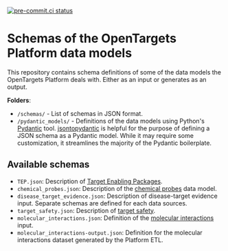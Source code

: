 [![pre-commit.ci status](https://results.pre-commit.ci/badge/github/opentargets/json_schema/master.svg)](https://results.pre-commit.ci/latest/github/opentargets/json_schema/master)

# Schemas of the OpenTargets Platform data models

This repository contains schema definitions of some of the data models the OpenTargets Platform deals with.
Either as an input or generates as an output.

**Folders**:

- `/schemas/` - List of schemas in JSON format.
- `/pydantic_models/` - Definitions of the data models using Python's [Pydantic](https://docs.pydantic.dev/) tool. [jsontopydantic](https://jsontopydantic.com/) is helpful for the purpose of defining a JSON schema as a Pydantic model. While it may require some customization, it streamlines the majority of the Pydantic boilerplate.

## Available schemas

- `TEP.json`: Description of [Target Enabling Packages](https://platform-docs.opentargets.org/target/chemical-probes-and-teps#target-enabling-packages).
- `chemical_probes.json`: Description of the [chemical probes](https://platform-docs.opentargets.org/target/chemical-probes-and-teps#chemical-probes) data model.
- `disease_target_evidence.json`: Description of disease-target evidence input. Separate schemas are defined for each data sources.
- `target_safety.json`: Description of [target safety](https://platform-docs.opentargets.org/target/safety).
- `molecular_interactions.json`: Definition of the [molecular interactions](https://platform-docs.opentargets.org/target/molecular-interactions) input.
- `molecular_interactions-output.json`: Definition for the molecular interactions dataset generated by the Platform ETL.

## 
